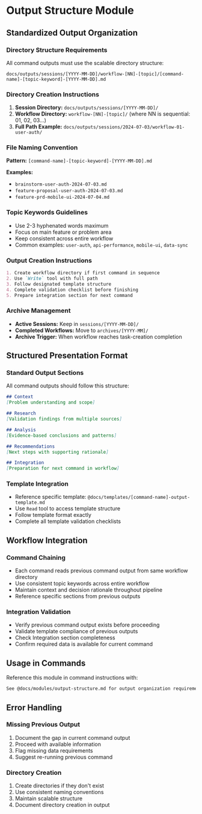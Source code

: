 # Output Structure Module

## Standardized Output Organization

### Directory Structure Requirements
All command outputs must use the scalable directory structure:

```
docs/outputs/sessions/[YYYY-MM-DD]/workflow-[NN]-[topic]/[command-name]-[topic-keyword]-[YYYY-MM-DD].md
```

### Directory Creation Instructions
1. **Session Directory:** `docs/outputs/sessions/[YYYY-MM-DD]/`
2. **Workflow Directory:** `workflow-[NN]-[topic]/` (where NN is sequential: 01, 02, 03...)
3. **Full Path Example:** `docs/outputs/sessions/2024-07-03/workflow-01-user-auth/`

### File Naming Convention
**Pattern:** `[command-name]-[topic-keyword]-[YYYY-MM-DD].md`

**Examples:**
- `brainstorm-user-auth-2024-07-03.md`
- `feature-proposal-user-auth-2024-07-03.md`
- `feature-prd-mobile-ui-2024-07-04.md`

### Topic Keywords Guidelines
- Use 2-3 hyphenated words maximum
- Focus on main feature or problem area
- Keep consistent across entire workflow
- Common examples: `user-auth`, `api-performance`, `mobile-ui`, `data-sync`

### Output Creation Instructions
```markdown
1. Create workflow directory if first command in sequence
2. Use `Write` tool with full path
3. Follow designated template structure
4. Complete validation checklist before finishing
5. Prepare integration section for next command
```

### Archive Management
- **Active Sessions:** Keep in `sessions/[YYYY-MM-DD]/`
- **Completed Workflows:** Move to `archives/[YYYY-MM]/`
- **Archive Trigger:** When workflow reaches task-creation completion

## Structured Presentation Format

### Standard Output Sections
All command outputs should follow this structure:

```markdown
## Context
[Problem understanding and scope]

## Research
[Validation findings from multiple sources]

## Analysis
[Evidence-based conclusions and patterns]

## Recommendations
[Next steps with supporting rationale]

## Integration
[Preparation for next command in workflow]
```

### Template Integration
- Reference specific template: `@docs/templates/[command-name]-output-template.md`
- Use `Read` tool to access template structure
- Follow template format exactly
- Complete all template validation checklists

## Workflow Integration

### Command Chaining
- Each command reads previous command output from same workflow directory
- Use consistent topic keywords across entire workflow
- Maintain context and decision rationale throughout pipeline
- Reference specific sections from previous outputs

### Integration Validation
- Verify previous command output exists before proceeding
- Validate template compliance of previous outputs
- Check Integration section completeness
- Confirm required data is available for current command

## Usage in Commands

Reference this module in command instructions with:
```markdown
See @docs/modules/output-structure.md for output organization requirements.
```

## Error Handling

### Missing Previous Output
1. Document the gap in current command output
2. Proceed with available information
3. Flag missing data requirements
4. Suggest re-running previous command

### Directory Creation
1. Create directories if they don't exist
2. Use consistent naming conventions
3. Maintain scalable structure
4. Document directory creation in output